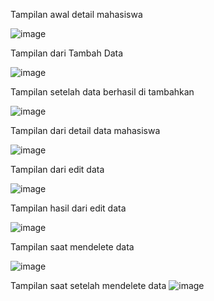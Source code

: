 Tampilan awal detail mahasiswa

![image](https://github.com/user-attachments/assets/5cf049d2-5acd-43c0-bf1e-6fc2e74ab61b)

Tampilan dari Tambah Data 

![image](https://github.com/user-attachments/assets/def6ae82-833e-42de-aa30-745571960bb9)

Tampilan setelah data berhasil di tambahkan

![image](https://github.com/user-attachments/assets/8a8fe899-bcbe-4584-a61a-2a3f853ba5ce)

Tampilan dari detail data mahasiswa

![image](https://github.com/user-attachments/assets/d6647ba1-9da2-479a-85f5-d704a515bd1b)

Tampilan dari edit data

![image](https://github.com/user-attachments/assets/e22b3ff0-2ddc-4fb6-993f-ae357acbfb5a)

Tampilan hasil dari edit data

![image](https://github.com/user-attachments/assets/c0f48c20-ffe6-4038-a85e-0affc8d5315f)

Tampilan saat mendelete data

![image](https://github.com/user-attachments/assets/663d5fd6-2550-46e2-9f4e-96731c7f0585)

Tampilan saat setelah mendelete data
![image](https://github.com/user-attachments/assets/e459e200-4f1e-489c-b367-d8ba39557a23)

